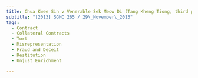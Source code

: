 ```yaml
---
title: Chua Kwee Sin v Venerable Sek Meow Di (Tang Kheng Tiong, third party) 
subtitle: "[2013] SGHC 265 / 29\_November\_2013"
tags:
  - Contract
  - Collateral Contracts
  - Tort
  - Misrepresentation
  - Fraud and Deceit
  - Restitution
  - Unjust Enrichment

---
```


